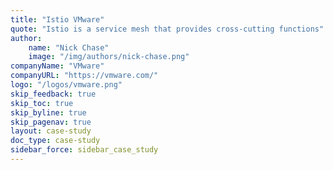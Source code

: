 ```yaml
---
title: "Istio VMware"
quote: "Istio is a service mesh that provides cross-cutting functions"
author:
    name: "Nick Chase"
    image: "/img/authors/nick-chase.png"
companyName: "VMware"
companyURL: "https://vmware.com/"
logo: "/logos/vmware.png"
skip_feedback: true
skip_toc: true
skip_byline: true
skip_pagenav: true
layout: case-study
doc_type: case-study
sidebar_force: sidebar_case_study
---
```


